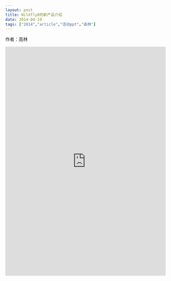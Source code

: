```yaml
---
layout: post
title: Wildfly8的新产品介绍
date: 2014-04-19
tags: ["2014","article","活动ppt","高林"]
---
```


作者：高林

<embed src="http://greenteajug.github.io/images/高林_slides2.pdf" type="application/pdf" height="720" width="100%" />
